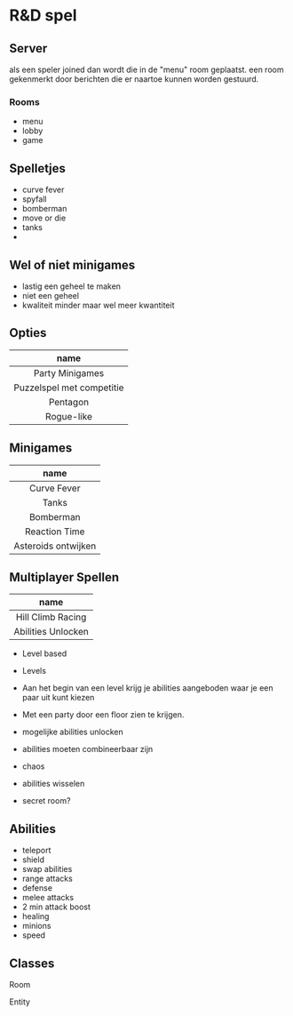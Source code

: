 
# R&D spel
## Server
als een speler joined dan wordt die in de "menu" room geplaatst.
een room gekenmerkt door berichten die er naartoe kunnen worden gestuurd.
### Rooms
- menu
- lobby
- game

## Spelletjes
- curve fever
- spyfall
- bomberman
- move or die
- tanks
- 

## Wel of niet minigames
- lastig een geheel te maken
- niet een geheel
- kwaliteit minder maar wel meer kwantiteit

## Opties
| name                      |
| :-----------------------: |
| Party Minigames           |
| Puzzelspel met competitie |
| Pentagon                  |
| Rogue-like                |

## Minigames
| name                |
| :-----------------: |
| Curve Fever         |
| Tanks               |
| Bomberman           |
| Reaction Time       |
| Asteroids ontwijken |

## Multiplayer Spellen
| name                |
| :-----------------: |
| Hill Climb Racing   |
| Abilities Unlocken  |

- Level based  

- Levels
- Aan het begin van een level krijg je abilities aangeboden waar je een paar uit kunt kiezen
- Met een party door een floor zien te krijgen.
- mogelijke abilities unlocken
- abilities moeten combineerbaar zijn
- chaos
- abilities wisselen
- secret room?

## Abilities

- teleport
- shield
- swap abilities
- range attacks
- defense
- melee attacks
- 2 min attack boost
- healing
- minions
- speed

## Classes
Room

Entity